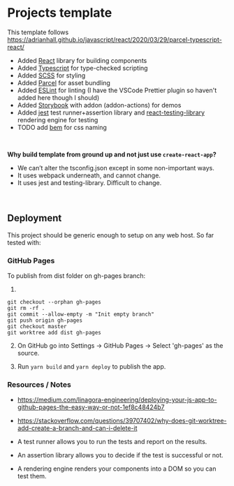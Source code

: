 # Projects template 

This template follows https://adrianhall.github.io/javascript/react/2020/03/29/parcel-typescript-react/

- Added [React](https://reactjs.org/) library for building components
- Added [Typescript](https://www.typescriptlang.org/) for type-checked scripting
- Added [SCSS](https://sass-lang.com/) for styling
- Added [Parcel](https://parceljs.org/) for asset bundling
- Added [ESLint](https://eslint.org/) for linting (I have the VSCode Prettier plugin so haven't added here though I should)
- Added [Storybook](https://storybook.js.org/) with addon (addon-actions) for demos
- Added [jest](https://jestjs.io/) test runner+assertion library and [react-testing-library](https://testing-library.com/docs/react-testing-library/intro) rendering engine for testing
- TODO add [bem](http://getbem.com/) for css naming

<br/>

**Why build template from ground up and not just use `create-react-app`?**
- We can’t alter the tsconfig.json except in some non-important ways.
- It uses webpack underneath, and cannot change.
- It uses jest and testing-library. Difficult to change.

<br/>

## Deployment

This project should be generic enough to setup on any web host. So far tested with:


### GitHub Pages
To publish from dist folder on gh-pages branch:

1. 
```
git checkout --orphan gh-pages
git rm -rf .
git commit --allow-empty -m "Init empty branch"
git push origin gh-pages
git checkout master
git worktree add dist gh-pages
```

2. On GitHub go into Settings -> GitHub Pages -> Select 'gh-pages' as the source.

3. Run `yarn build` and `yarn deploy` to publish the app.




### Resources / Notes

- https://medium.com/linagora-engineering/deploying-your-js-app-to-github-pages-the-easy-way-or-not-1ef8c48424b7
- https://stackoverflow.com/questions/39707402/why-does-git-worktree-add-create-a-branch-and-can-i-delete-it

- A test runner allows you to run the tests and report on the results.
- An assertion library allows you to decide if the test is successful or not.
- A rendering engine renders your components into a DOM so you can test them.
